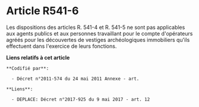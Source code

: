 # Article R541-6

Les dispositions des articles R. 541-4 et R. 541-5 ne sont pas applicables aux agents publics et aux personnes travaillant
pour le compte d'opérateurs agréés pour les découvertes de vestiges archéologiques immobiliers qu'ils effectuent dans
l'exercice de leurs fonctions.

**Liens relatifs à cet article**

	**Codifié par**:

	  - Décret n°2011-574 du 24 mai 2011 Annexe - art.

	**Liens**:

	  - DEPLACE: Décret n°2017-925 du 9 mai 2017 - art. 12
